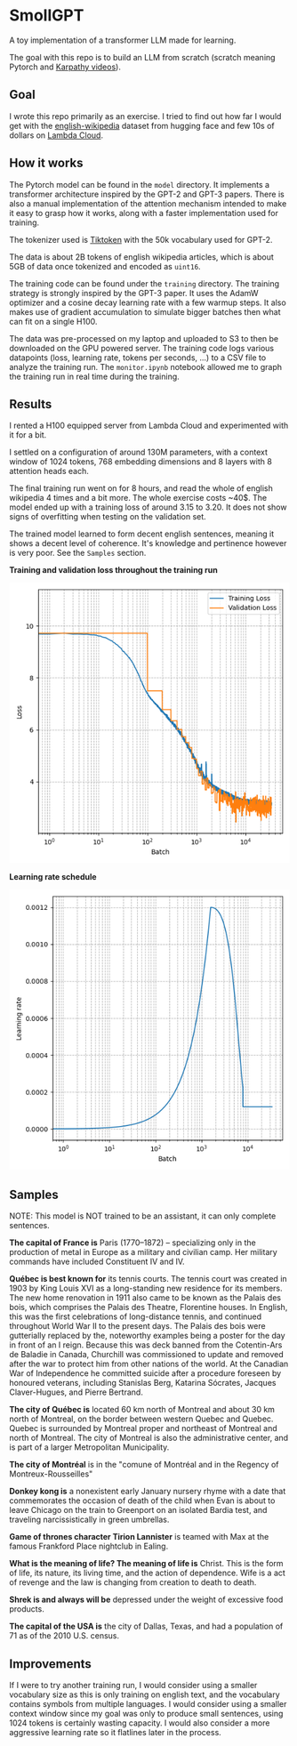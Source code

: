 # SmollGPT

A toy implementation of a transformer LLM made for learning.

The goal with this repo is to build an LLM from scratch (scratch meaning Pytorch and [Karpathy videos](https://www.youtube.com/@AndrejKarpathy)).

## Goal

I wrote this repo primarily as an exercise. I tried to find out how far I would get with the [english-wikipedia](https://huggingface.co/datasets/lucadiliello/english_wikipedia) dataset from hugging face and few 10s of dollars on [Lambda Cloud](https://lambdalabs.com/service/gpu-cloud).

## How it works

The Pytorch model can be found in the `model` directory. It implements a transformer architecture inspired by the GPT-2 and GPT-3 papers. There is also a manual implementation of the attention mechanism intended to make it easy to grasp how it works, along with a faster implementation used for training.

The tokenizer used is [Tiktoken](https://github.com/openai/tiktoken) with the 50k vocabulary used for GPT-2.

The data is about 2B tokens of english wikipedia articles, which is about 5GB of data once tokenized and encoded as `uint16`. 

The training code can be found under the `training` directory. The training strategy is strongly inspired by the GPT-3 paper. It uses the AdamW optimizer and a cosine decay learning rate with a few warmup steps. It also makes use of gradient accumulation to simulate bigger batches then what can fit on a single H100. 

The data was pre-processed on my laptop and uploaded to S3 to then be downloaded on the GPU powered server. The training code logs various datapoints (loss, learning rate, tokens per seconds, ...) to a CSV file to analyze the training run. The `monitor.ipynb` notebook allowed me to graph the training run in real time during the training. 

## Results

I rented a H100 equipped server from Lambda Cloud and experimented with it for a bit. 

I settled on a configuration of around 130M parameters, with a context window of 1024 tokens, 768 embedding dimensions and 8 layers with 8 attention heads each.

The final training run went on for 8 hours, and read the whole of english wikipedia 4 times and a bit more. The whole exercise costs ~40$. The model ended up with a training loss of around 3.15 to 3.20. It does not show signs of overfitting when testing on the validation set.

The trained model learned to form decent english sentences, meaning it shows a decent level of coherence. It's knowledge and pertinence however is very poor. See the `Samples` section. 


**Training and validation loss throughout the training run**

![loss_graph](./results/training_loss.png)

**Learning rate schedule**

![lr_graph](./results/learning_rate.png)


## Samples 
NOTE: This model is NOT trained to be an assistant, it can only complete sentences. 

**The capital of France is** Paris (1770–1872) – specializing only in the production of metal in Europe as a military and civilian camp. Her military commands have included Constituent IV and IV.

**Québec is best known for** its tennis courts. The tennis court was created in 1903 by King Louis XVI as a long-standing new residence for its members. The new home renovation in 1911 also came to be known as the Palais des bois, which comprises the Palais des Theatre, Florentine houses. In English, this was the first celebrations of long-distance tennis, and continued throughout World War II to the present days. The Palais des bois were gutterially replaced by the, noteworthy examples being a poster for the day in front of an I reign. Because this was deck banned from the Cotentin-Ars de Baladie in Canada, Churchill was commissioned to update and removed after the war to protect him from other nations of the world. At the Canadian War of Independence he committed suicide after a procedure foreseen by honoured veterans, including Stanislas Berg, Katarina Sócrates, Jacques Claver-Hugues, and Pierre Bertrand.

**The city of Québec is** located 60 km north of Montreal and about 30 km north of Montreal, on the border between western Quebec and Quebec. Quebec is surrounded by Montreal proper and northeast of Montreal and north of Montreal. The city of Montreal is also the administrative center, and is part of a larger Metropolitan Municipality.

**The city of Montréal** is in the "comune of Montréal and in the Regency of Montreux-Rousseilles"

**Donkey kong is** a nonexistent early January nursery rhyme with a date that commemorates the occasion of death of the child when Evan is about to leave Chicago on the train to Greenport on an isolated Bardia test, and traveling narcissistically in green umbrellas.

**Game of thrones character Tirion Lannister** is teamed with Max at the famous Frankford Place nightclub in Ealing.

**What is the meaning of life? The meaning of life is** Christ. This is the form of life, its nature, its living time, and the action of dependence. Wife is a act of revenge and the law is changing from creation to death to death.

**Shrek is and always will be** depressed under the weight of excessive food products.

**The capital of the USA is** the city of Dallas, Texas, and had a population of 71 as of the 2010 U.S. census. 


## Improvements

If I were to try another training run, I would consider using a smaller vocabulary size as this is only training on english text, and the vocabulary contains symbols from multiple languages. I would consider using a smaller context window since my goal was only to produce small sentences, using 1024 tokens is certainly wasting capacity. I would also consider a more aggressive learning rate so it flatlines later in the process.
